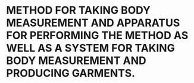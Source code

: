 # METHOD FOR TAKING BODY MEASUREMENT AND APPARATUS FOR PERFORMING THE METHOD AS WELL AS A SYSTEM FOR TAKING BODY MEASUREMENT AND PRODUCING GARMENTS.
